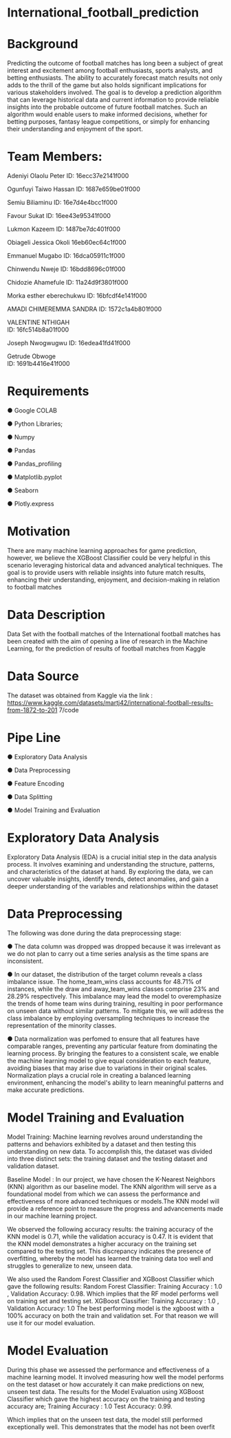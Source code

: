 # International_football_prediction

# Background
Predicting the outcome of football matches has long been a subject of great interest and excitement among football enthusiasts, sports analysts, and betting enthusiasts. The ability to accurately forecast match results not only adds to the thrill of the game but also holds significant implications for various stakeholders involved.
The goal is to develop a prediction algorithm that can leverage historical data and current information to provide reliable insights into the probable outcome of future football matches. Such an algorithm would enable users to make informed decisions, whether for betting purposes, fantasy league competitions, or simply for enhancing their understanding and enjoyment of the sport.

# Team Members:

Adeniyi Olaolu Peter
ID: 16ecc37e2141f000

Ogunfuyi Taiwo Hassan 
ID: 1687e659be01f000

Semiu Biliaminu
ID: 16e7d4e4bcc1f000

Favour Sukat
ID: 16ee43e95341f000

Lukmon Kazeem
ID: 1487be7dc401f000

 Obiageli Jessica Okoli
16eb60ec64c1f000

 Emmanuel Mugabo
ID: 16dca05911c1f000

 Chinwendu Nweje
ID: 16bdd8696c01f000

 Chidozie Ahamefule 
ID: 11a24d9f3801f000

Morka esther eberechukwu 
ID: 16bfcdf4e141f000

AMADI CHIMEREMMA SANDRA
ID: 1572c1a4b801f000

VALENTINE NTHIGAH       
ID: 16fc514b8a01f000

Joseph Nwogwugwu 
ID:  16edea41fd41f000

Getrude Obwoge  
ID: 1691b4416e41f000


# Requirements

● Google COLAB

● Python Libraries;

● Numpy

● Pandas

● Pandas_profiling

● Matplotlib.pyplot

● Seaborn

● Plotly.express


# Motivation
There are many machine learning approaches for game prediction, however, we believe the XGBoost Classifier could be very helpful in this scenario leveraging historical data and advanced analytical techniques. The goal is to provide users with reliable insights into future match results, enhancing their understanding, enjoyment, and decision-making in relation to football matches

# Data Description
Data Set with the football matches of the International football matches has been created with the aim of opening a line of research in the Machine Learning, for the prediction of results of football matches from Kaggle

# Data Source
The dataset was obtained from Kaggle via the link :
https://www.kaggle.com/datasets/martj42/international-football-results-from-1872-to-201 7/code

# Pipe Line

● Exploratory Data Analysis

● Data Preprocessing

● Feature Encoding

● Data Splitting

● Model Training and Evaluation

# Exploratory Data Analysis
Exploratory Data Analysis (EDA) is a crucial initial step in the data analysis process. It involves examining and understanding the structure, patterns, and characteristics of the dataset at hand. By exploring the data, we can uncover valuable insights, identify trends, detect anomalies, and gain a deeper understanding of the variables and relationships within the dataset

# Data Preprocessing
The following was done during the data preprocessing stage:

● The data column was dropped was dropped because it was irrelevant as we do not plan to carry out a time series analysis as the time spans are inconsistent.

● In our dataset, the distribution of the target column reveals a class imbalance issue. The home_team_wins class accounts for 48.71% of instances, while the draw and away_team_wins classes comprise 23% and 28.29% respectively. This imbalance may lead the model to overemphasize the trends of home team wins during training, resulting in poor performance on unseen data without similar patterns. To mitigate this, we will address the class imbalance by employing oversampling techniques to increase the representation of the minority classes.

● Data normalization was perfomed to ensure that all features have comparable ranges, preventing any particular feature from dominating the learning process. By bringing the features to a consistent scale, we enable the machine learning model to give equal consideration to each feature, avoiding biases that may arise due to variations in their original scales. Normalization plays a crucial role in creating a balanced learning environment, enhancing the model's ability to learn meaningful patterns and make accurate predictions.

# Model Training and Evaluation
Model Training: Machine learning revolves around understanding the patterns and behaviors exhibited by a dataset and then testing this understanding on new data. To accomplish this, the dataset was divided into three distinct sets: the training dataset and the testing dataset and validation dataset.

Baseline Model : In our project, we have chosen the K-Nearest Neighbors (KNN) algorithm as our baseline model. The KNN algorithm will serve as a foundational model from which we can assess the performance and effectiveness of more advanced techniques or models.The KNN model will provide a reference point to measure the progress and advancements made in our machine learning project.

We observed the following accuracy results: the training accuracy of the KNN model is 0.71, while the validation accuracy is 0.47.
It is evident that the KNN model demonstrates a higher accuracy on the training set compared to the testing set. This discrepancy indicates the presence of overfitting, whereby the model has learned the training data too well and struggles to generalize to new, unseen data.

We also used the Random Forest Classifier and XGBoost Classifier which gave the following results:
Random Forest Classifier: Training Accuracy : 1.0 , Validation Accuracy: 0.98. Which implies that the RF model performs well on training set and testing set.
XGBoost Classifier: Training Accuracy : 1.0 , Validation Accuracy: 1.0
The best performing model is the xgboost with a 100% accuracy on both the train and validation set. For that reason we will use it for our model evaluation.

# Model Evaluation
During this phase we assessed the performance and effectiveness of a machine learning model. It involved measuring how well the model performs on the test dataset or how accurately it can make predictions on new, unseen test data.
The results for the Model Evaluation using XGBoost Classifier which gave the highest accuracy on the training and testing accuracy are;
Training Accuracy : 1.0 Test Accuracy: 0.99.

Which implies that on the unseen test data, the model still performed exceptionally well. This demonstrates that the model has not been overfit


